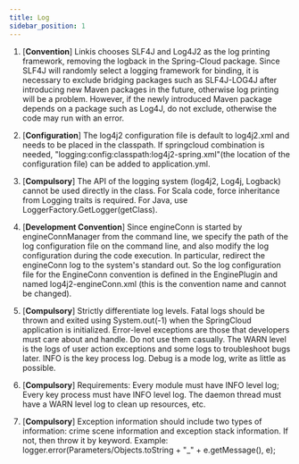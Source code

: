 ```yaml
---
title: Log
sidebar_position: 1
---
```


1.	[**Convention**] Linkis chooses SLF4J and Log4J2 as the log printing framework, removing the logback in the Spring-Cloud package. Since SLF4J will randomly select a logging framework for binding, it is necessary to exclude bridging packages such as SLF4J-LOG4J after introducing new Maven packages in the future, otherwise log printing will be a problem. However, if the newly introduced Maven package depends on a package such as Log4J, do not exclude, otherwise the code may run with an error.

2.	[**Configuration**] The log4j2 configuration file is default to log4j2.xml and needs to be placed in the classpath. If springcloud combination is needed, "logging:config:classpath:log4j2-spring.xml"(the location of the configuration file) can be added to application.yml.

3.	[**Compulsory**] The API of the logging system (log4j2, Log4j, Logback) cannot be used directly in the class. For Scala code, force inheritance from Logging traits is required. For Java, use LoggerFactory.GetLogger(getClass).

4.	[**Development Convention**] Since engineConn is started by engineConnManager from the command line, we specify the path of the log configuration file on the command line, and also modify the log configuration during the code execution. In particular, redirect the engineConn log to the system's standard out. So the log configuration file for the EngineConn convention is defined in the EnginePlugin and named log4j2-engineConn.xml (this is the convention name and cannot be changed).

5.	[**Compulsory**] Strictly differentiate log levels. Fatal logs should be thrown and exited using System.out(-1) when the SpringCloud application is initialized. Error-level exceptions are those that developers must care about and handle. Do not use them casually. The WARN level is the logs of user action exceptions and some logs to troubleshoot bugs later. INFO is the key process log. Debug is a mode log, write as little as possible.

6.	[**Compulsory**] Requirements: Every module must have INFO level log; Every key process must have INFO level log. The daemon thread must have a WARN level log to clean up resources, etc.

7.	[**Compulsory**] Exception information should include two types of information: crime scene information and exception stack information. If not, then throw it by keyword. Example: logger.error(Parameters/Objects.toString + "_" + e.getMessage(), e);